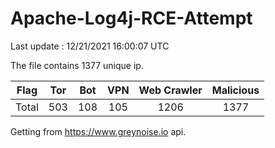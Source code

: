 
# Apache-Log4j-RCE-Attempt

Last update : 12/21/2021 16:00:07 UTC

The file contains 1377 unique ip.

| Flag | Tor | Bot | VPN | Web Crawler | Malicious |
| :-:  | :-: | :-: | :-: | :-:         | :-:       |
| Total| 503  | 108  | 105  | 1206          | 1377        |

Getting from https://www.greynoise.io api.